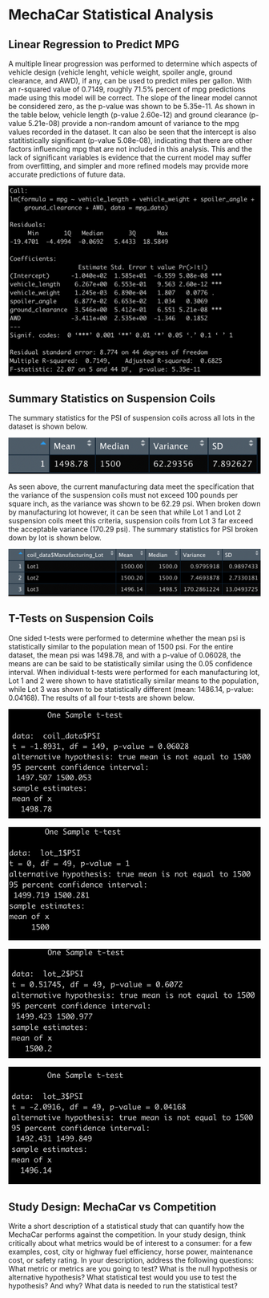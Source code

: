 # MechaCar Statistical Analysis

## Linear Regression to Predict MPG

A multiple linear progression was performed to determine which aspects of vehicle design (vehicle lenght, vehicle weight, spoiler angle, ground clearance, and AWD), if any, can be used to predict miles per gallon. With an r-squared value of 0.7149, roughly 71.5% percent of mpg predictions made using this model will be correct. The slope of the linear model cannot be considered zero, as the p-value was shown to be 5.35e-11. As shown in the table below, vehicle length (p-value 2.60e-12) and ground clearance (p-value 5.21e-08) provide a non-random amount of variance to the mpg values recorded in the dataset. It can also be seen that the intercept is also statitistically significant (p-value 5.08e-08), indicating that there are other factors influencing mpg that are not included in this analysis. This and the lack of significant variables is evidence that the current model may suffer from overfitting, and simpler and more refined models may provide more accurate predictions of future data. 

![](deliv_1.png)

## Summary Statistics on Suspension Coils

The summary statistics for the PSI of suspension coils across all lots in the dataset is shown below. 

![](total_summary.png)

As seen above, the current manufacturing data meet the specification that the variance of the suspension coils must not exceed 100 pounds per square inch, as the variance was shown to be 62.29 psi. When broken down by manufacturing lot however, it can be seen that while Lot 1 and Lot 2 suspension coils meet this criteria, suspension coils from Lot 3 far exceed the acceptable variance (170.29 psi). The summary statistics for PSI broken down by lot is shown below.

![](lot_summary.png)

## T-Tests on Suspension Coils

One sided t-tests were performed to determine whether the mean psi is statistically similar to the population mean of 1500 psi. For the entire dataset, the mean psi was 1498.78, and with a p-value of 0.06028, the means are can be said to be statistically similar using the 0.05 confidence interval. When individual t-tests were performed for each manufacturing lot, Lot 1 and 2 were shown to have statistically similar means to the population, while Lot 3 was shown to be statistically different (mean: 1486.14, p-value: 0.04168). The results of all four t-tests are shown below. 

![](ttest.png) 

![](ttest_lot1.png)

![](ttest_lot2.png)

![](ttest_lot3.png)

## Study Design: MechaCar vs Competition

Write a short description of a statistical study that can quantify how the MechaCar performs against the competition. In your study design, think critically about what metrics would be of interest to a consumer: for a few examples, cost, city or highway fuel efficiency, horse power, maintenance cost, or safety rating.
In your description, address the following questions:
What metric or metrics are you going to test?
What is the null hypothesis or alternative hypothesis?
What statistical test would you use to test the hypothesis? And why?
What data is needed to run the statistical test?
